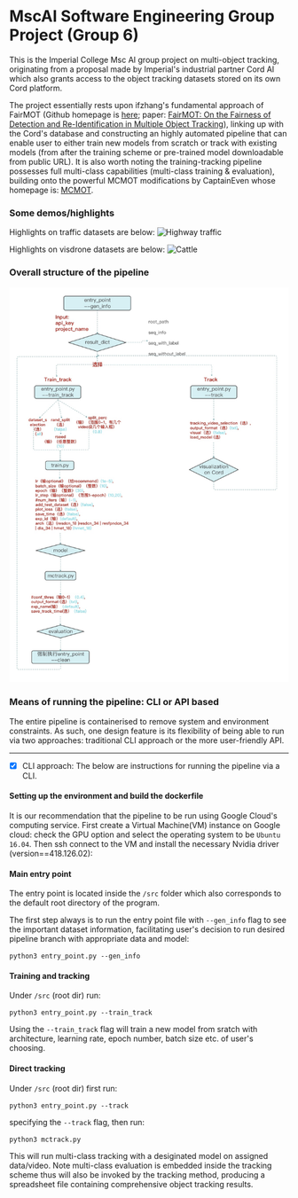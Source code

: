 # MscAI Software Engineering Group Project (Group 6)
This is the Imperial College Msc AI group project on multi-object tracking, originating from a proposal made by Imperial's industrial partner Cord AI which also grants access to the object tracking datasets stored on its own Cord platform. 

The project essentially rests upon ifzhang's fundamental approach of FairMOT (Github homepage is [here](https://github.com/ifzhang/FairMOT); paper: [FairMOT: On the Fairness of Detection and Re-Identification in Multiple Object Tracking](https://arxiv.org/pdf/2004.01888v5.pdf)), linking up with the Cord's database and constructing an highly automated pipeline that can enable user to either train new models from scratch or track with existing models (from after the training scheme or pre-trained model downloadable from public URL). It is also worth noting the training-tracking pipeline possesses full multi-class capabilities (multi-class training & evaluation), building onto the powerful MCMOT modifications by CaptainEven whose homepage is: [MCMOT](https://github.com/CaptainEven/MCMOT).

### Some demos/highlights
Highlights on traffic datasets are below:
![Highway traffic](demos/Highway_traffic.gif)

Highlights on visdrone datasets are below:
![Cattle](demos/cattle.gif)

### Overall structure of the pipeline
![pipeline structure overview](demos/pipeline_structure_overview.jpg)


### Means of running the pipeline: CLI or API based 
The entire pipeline is containerised to remove system and environment constraints. As such, one design feature is its flexibility of being able to run via two approaches: traditional CLI approach or the more user-friendly API.

- - - -

- [x] CLI approach:
The below are instructions for running the pipeline via a CLI.

#### Setting up the environment and build the dockerfile
It is our recommendation that the pipeline to be run using Google Cloud's computing service. First create a Virtual Machine(VM) instance on Google cloud: check the GPU option and select the operating system to be `Ubuntu 16.04`. Then ssh connect to the VM and install the necessary Nvidia driver (version==418.126.02):



#### Main entry point
The entry point is located inside the `/src` folder which also corresponds to the default root directory of the program.

The first step always is to run the entry point file with `--gen_info` flag to see the important dataset information, facilitating user's decision to run desired pipeline branch with appropriate data and model:

    python3 entry_point.py --gen_info


#### Training and tracking
Under `/src` (root dir) run:

    python3 entry_point.py --train_track

Using the `--train_track` flag will train a new model from sratch with architecture, learning rate, epoch number, batch size etc. of user's choosing.


#### Direct tracking
Under `/src` (root dir) first run:

    python3 entry_point.py --track

specifying the `--track` flag, then run:

    python3 mctrack.py

This will run multi-class tracking with a desiginated model on assigned data/video. Note multi-class evaluation is embedded inside the tracking scheme thus will also be invoked by the tracking method, producing a spreadsheet file containing comprehensive object tracking results.


